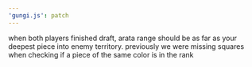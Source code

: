```yaml
---
'gungi.js': patch
---
```


when both players finished draft, arata range should be as far as your deepest piece into enemy territory. previously we were missing squares when checking if a piece of the same color is in the rank
